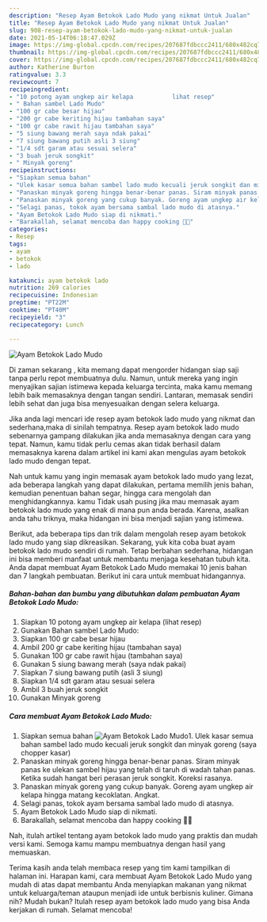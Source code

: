 ```yaml
---
description: "Resep Ayam Betokok Lado Mudo yang nikmat Untuk Jualan"
title: "Resep Ayam Betokok Lado Mudo yang nikmat Untuk Jualan"
slug: 908-resep-ayam-betokok-lado-mudo-yang-nikmat-untuk-jualan
date: 2021-05-14T06:18:47.029Z
image: https://img-global.cpcdn.com/recipes/207687fdbccc2411/680x482cq70/ayam-betokok-lado-mudo-foto-resep-utama.jpg
thumbnail: https://img-global.cpcdn.com/recipes/207687fdbccc2411/680x482cq70/ayam-betokok-lado-mudo-foto-resep-utama.jpg
cover: https://img-global.cpcdn.com/recipes/207687fdbccc2411/680x482cq70/ayam-betokok-lado-mudo-foto-resep-utama.jpg
author: Katherine Burton
ratingvalue: 3.3
reviewcount: 7
recipeingredient:
- "10 potong ayam ungkep air kelapa           lihat resep"
- " Bahan sambel Lado Mudo"
- "100 gr cabe besar hijau"
- "200 gr cabe keriting hijau tambahan saya"
- "100 gr cabe rawit hijau tambahan saya"
- "5 siung bawang merah saya ndak pakai"
- "7 siung bawang putih asli 3 siung"
- "1/4 sdt garam atau sesuai selera"
- "3 buah jeruk songkit"
- " Minyak goreng"
recipeinstructions:
- "Siapkan semua bahan"
- "Ulek kasar semua bahan sambel lado mudo kecuali jeruk songkit dan minyak goreng (saya chopper kasar)"
- "Panaskan minyak goreng hingga benar-benar panas. Siram minyak panas ke ulekan sambel hijau yang telah di taruh di wadah tahan panas. Ketika sudah hangat beri perasan jeruk songkit. Koreksi rasanya."
- "Panaskan minyak goreng yang cukup banyak. Goreng ayam ungkep air kelapa hingga matang kecoklatan. Angkat."
- "Selagi panas, tokok ayam bersama sambal lado mudo di atasnya."
- "Ayam Betokok Lado Mudo siap di nikmati."
- "Barakallah, selamat mencoba dan happy cooking 🤗😘"
categories:
- Resep
tags:
- ayam
- betokok
- lado

katakunci: ayam betokok lado 
nutrition: 269 calories
recipecuisine: Indonesian
preptime: "PT22M"
cooktime: "PT40M"
recipeyield: "3"
recipecategory: Lunch

---
```



![Ayam Betokok Lado Mudo](https://img-global.cpcdn.com/recipes/207687fdbccc2411/680x482cq70/ayam-betokok-lado-mudo-foto-resep-utama.jpg)

Di zaman  sekarang , kita memang dapat mengorder hidangan siap saji tanpa perlu repot membuatnya dulu. Namun, untuk mereka yang ingin menyajikan sajian istimewa kepada keluarga tercinta, maka kamu memang lebih baik memasaknya dengan tangan sendiri. Lantaran, memasak sendiri lebih sehat dan juga bisa menyesuaikan dengan selera keluarga.

Jika anda lagi mencari ide resep ayam betokok lado mudo yang nikmat dan sederhana,maka di sinilah tempatnya. Resep ayam betokok lado mudo  sebenarnya gampang dilakukan jika anda memasaknya dengan cara yang tepat. Namun, kamu tidak perlu cemas akan tidak berhasil dalam memasaknya 
karena dalam artikel ini kami akan mengulas ayam betokok lado mudo dengan tepat.  



Nah untuk kamu yang ingin memasak ayam betokok lado mudo yang lezat, ada beberapa langkah yang dapat dilakukan, pertama memilih jenis bahan, kemudian penentuan bahan segar, hingga cara mengolah dan menghidangkannya. kamu Tidak usah pusing jika mau memasak ayam betokok lado mudo yang enak di mana pun anda berada. Karena, asalkan anda  tahu triknya, maka hidangan ini bisa menjadi sajian yang istimewa.

Berikut, ada beberapa tips dan trik dalam mengolah resep ayam betokok lado mudo yang siap dikreasikan. Sekarang, yuk kita coba buat ayam betokok lado mudo sendiri di rumah. Tetap berbahan sederhana, hidangan ini bisa memberi manfaat untuk membantu menjaga kesehatan tubuh kita. Anda dapat membuat Ayam Betokok Lado Mudo memakai 10 jenis bahan dan 7 langkah pembuatan. Berikut ini cara untuk membuat hidangannya.

<!--inarticleads1-->

##### Bahan-bahan dan bumbu yang dibutuhkan dalam pembuatan Ayam Betokok Lado Mudo:

1. Siapkan 10 potong ayam ungkep air kelapa           (lihat resep)
1. Gunakan  Bahan sambel Lado Mudo:
1. Siapkan 100 gr cabe besar hijau
1. Ambil 200 gr cabe keriting hijau (tambahan saya)
1. Gunakan 100 gr cabe rawit hijau (tambahan saya)
1. Gunakan 5 siung bawang merah (saya ndak pakai)
1. Siapkan 7 siung bawang putih (asli 3 siung)
1. Siapkan 1/4 sdt garam atau sesuai selera
1. Ambil 3 buah jeruk songkit
1. Gunakan  Minyak goreng




<!--inarticleads2-->

##### Cara membuat Ayam Betokok Lado Mudo:

1. Siapkan semua bahan
<img src="https://img-global.cpcdn.com/steps/b415bdf8bbaae540/160x128cq70/ayam-betokok-lado-mudo-langkah-memasak-1-foto.jpg" alt="Ayam Betokok Lado Mudo">1. Ulek kasar semua bahan sambel lado mudo kecuali jeruk songkit dan minyak goreng (saya chopper kasar)
1. Panaskan minyak goreng hingga benar-benar panas. Siram minyak panas ke ulekan sambel hijau yang telah di taruh di wadah tahan panas. Ketika sudah hangat beri perasan jeruk songkit. Koreksi rasanya.
1. Panaskan minyak goreng yang cukup banyak. Goreng ayam ungkep air kelapa hingga matang kecoklatan. Angkat.
1. Selagi panas, tokok ayam bersama sambal lado mudo di atasnya.
1. Ayam Betokok Lado Mudo siap di nikmati.
1. Barakallah, selamat mencoba dan happy cooking 🤗😘




Nah, itulah artikel tentang  ayam betokok lado mudo  yang praktis dan mudah versi kami. Semoga kamu mampu membuatnya dengan hasil yang memuaskan. 

Terima kasih anda telah membaca resep yang tim kami tampilkan di halaman ini. Harapan kami, cara membuat  Ayam Betokok Lado Mudo yang mudah di atas dapat membantu Anda menyiapkan makanan yang nikmat untuk keluarga/teman ataupun menjadi ide untuk berbisnis kuliner. Gimana nih? Mudah bukan? Itulah resep ayam betokok lado mudo yang bisa Anda kerjakan di rumah. Selamat mencoba!

